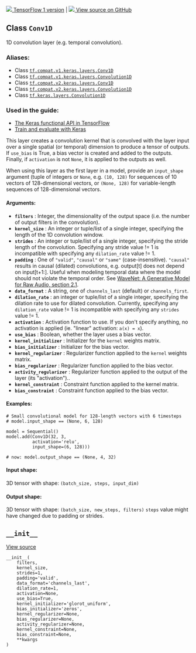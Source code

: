 [ ![](https://tensorflow.google.cn/images/tf_logo_32px.png) TensorFlow 1
version](/versions/r1.15/api_docs/python/tf/keras/layers/Conv1D) |  [
![](https://tensorflow.google.cn/images/GitHub-Mark-32px.png) View source on
GitHub
](https://github.com/tensorflow/tensorflow/blob/r2.0/tensorflow/python/keras/layers/convolutional.py#L276-L387)  
  
  
## Class `Conv1D`

1D convolution layer (e.g. temporal convolution).

### Aliases:

  * Class [`tf.compat.v1.keras.layers.Conv1D`](/api_docs/python/tf/keras/layers/Conv1D)
  * Class [`tf.compat.v1.keras.layers.Convolution1D`](/api_docs/python/tf/keras/layers/Conv1D)
  * Class [`tf.compat.v2.keras.layers.Conv1D`](/api_docs/python/tf/keras/layers/Conv1D)
  * Class [`tf.compat.v2.keras.layers.Convolution1D`](/api_docs/python/tf/keras/layers/Conv1D)
  * Class [`tf.keras.layers.Convolution1D`](/api_docs/python/tf/keras/layers/Conv1D)

### Used in the guide:

  * [The Keras functional API in TensorFlow](https://tensorflow.google.cn/guide/keras/functional)
  * [Train and evaluate with Keras](https://tensorflow.google.cn/guide/keras/train_and_evaluate)

This layer creates a convolution kernel that is convolved with the layer input
over a single spatial (or temporal) dimension to produce a tensor of outputs.
If `use_bias` is True, a bias vector is created and added to the outputs.
Finally, if `activation` is not `None`, it is applied to the outputs as well.

When using this layer as the first layer in a model, provide an `input_shape`
argument (tuple of integers or `None`, e.g. `(10, 128)` for sequences of 10
vectors of 128-dimensional vectors, or `(None, 128)` for variable-length
sequences of 128-dimensional vectors.

#### Arguments:

  * **`filters`** : Integer, the dimensionality of the output space (i.e. the number of output filters in the convolution).
  * **`kernel_size`** : An integer or tuple/list of a single integer, specifying the length of the 1D convolution window.
  * **`strides`** : An integer or tuple/list of a single integer, specifying the stride length of the convolution. Specifying any stride value != 1 is incompatible with specifying any `dilation_rate` value != 1.
  * **`padding`** : One of `"valid"`, `"causal"` or `"same"` (case-insensitive). `"causal"` results in causal (dilated) convolutions, e.g. output[t] does not depend on input[t+1:]. Useful when modeling temporal data where the model should not violate the temporal order. See [WaveNet: A Generative Model for Raw Audio, section 2.1](https://arxiv.org/abs/1609.03499).
  * **`data_format`** : A string, one of `channels_last` (default) or `channels_first`.
  * **`dilation_rate`** : an integer or tuple/list of a single integer, specifying the dilation rate to use for dilated convolution. Currently, specifying any `dilation_rate` value != 1 is incompatible with specifying any `strides` value != 1.
  * **`activation`** : Activation function to use. If you don't specify anything, no activation is applied (ie. "linear" activation: `a(x) = x`).
  * **`use_bias`** : Boolean, whether the layer uses a bias vector.
  * **`kernel_initializer`** : Initializer for the `kernel` weights matrix.
  * **`bias_initializer`** : Initializer for the bias vector.
  * **`kernel_regularizer`** : Regularizer function applied to the `kernel` weights matrix.
  * **`bias_regularizer`** : Regularizer function applied to the bias vector.
  * **`activity_regularizer`** : Regularizer function applied to the output of the layer (its "activation")..
  * **`kernel_constraint`** : Constraint function applied to the kernel matrix.
  * **`bias_constraint`** : Constraint function applied to the bias vector.

#### Examples:

    
    
    # Small convolutional model for 128-length vectors with 6 timesteps
    # model.input_shape == (None, 6, 128)
    
    model = Sequential()
    model.add(Conv1D(32, 3, 
              activation='relu', 
              input_shape=(6, 128)))
    
    # now: model.output_shape == (None, 4, 32)
    

#### Input shape:

3D tensor with shape: `(batch_size, steps, input_dim)`

#### Output shape:

3D tensor with shape: `(batch_size, new_steps, filters)` `steps` value might
have changed due to padding or strides.

## `__init__`

[View
source](https://github.com/tensorflow/tensorflow/blob/r2.0/tensorflow/python/keras/layers/convolutional.py#L348-L382)

    
    
    __init__(
        filters,
        kernel_size,
        strides=1,
        padding='valid',
        data_format='channels_last',
        dilation_rate=1,
        activation=None,
        use_bias=True,
        kernel_initializer='glorot_uniform',
        bias_initializer='zeros',
        kernel_regularizer=None,
        bias_regularizer=None,
        activity_regularizer=None,
        kernel_constraint=None,
        bias_constraint=None,
        **kwargs
    )
    

